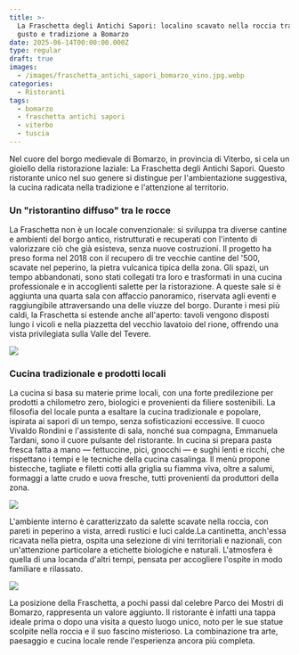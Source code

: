 ```yaml
---
title: >-
  La Fraschetta degli Antichi Sapori: localino scavato nella roccia tra storia,
  gusto e tradizione a Bomarzo
date: 2025-06-14T00:00:00.000Z
type: regular
draft: true
images:
  - /images/fraschetta_antichi_sapori_bomarzo_vino.jpg.webp
categories:
  - Ristoranti
tags:
  - bomarzo
  - fraschetta antichi sapori
  - viterbo
  - tuscia
---
```


Nel cuore del borgo medievale di Bomarzo, in provincia di Viterbo, si cela un gioiello della ristorazione laziale: La Fraschetta degli Antichi Sapori. Questo ristorante unico nel suo genere si distingue per l'ambientazione suggestiva, la cucina radicata nella tradizione e l'attenzione al territorio.

### Un "ristorantino diffuso" tra le rocce

La Fraschetta non è un locale convenzionale: si sviluppa tra diverse cantine e ambienti del borgo antico, ristrutturati e recuperati con l'intento di valorizzare ciò che già esisteva, senza nuove costruzioni. Il progetto ha preso forma nel 2018 con il recupero di tre vecchie cantine del '500, scavate nel peperino, la pietra vulcanica tipica della zona. Gli spazi, un tempo abbandonati, sono stati collegati tra loro e trasformati in una cucina professionale e in accoglienti salette per la ristorazione. A queste sale si è aggiunta una quarta sala con affaccio panoramico, riservata agli eventi e raggiungibile attraversando una delle viuzze del borgo. Durante i mesi più caldi, la Fraschetta si estende anche all'aperto: tavoli vengono disposti lungo i vicoli e nella piazzetta del vecchio lavatoio del rione, offrendo una vista privilegiata sulla Valle del Tevere.

![](/images/fraschetta_antichi_sapori_bomarzo_entrata.jpg.webp)

### Cucina tradizionale e prodotti locali

La cucina si basa su materie prime locali, con una forte predilezione per prodotti a chilometro zero, biologici e provenienti da filiere sostenibili. La filosofia del locale punta a esaltare la cucina tradizionale e popolare, ispirata ai sapori di un tempo, senza sofisticazioni eccessive. Il cuoco Vivaldo Rondini e l'assistente di sala, nonché sua compagna, Emmanuela Tardani, sono il cuore pulsante del ristorante. In cucina si prepara pasta fresca fatta a mano — fettuccine, pici, gnocchi — e sughi lenti e ricchi, che rispettano i tempi e le tecniche della cucina casalinga. Il menù propone bistecche, tagliate e filetti cotti alla griglia su fiamma viva, oltre a salumi, formaggi a latte crudo e uova fresche, tutti provenienti da produttori della zona.

![](/images/fraschetta_antichi_sapori_bomarzo_fettuccine.jpg.webp)

L'ambiente interno è caratterizzato da salette scavate nella roccia, con pareti in peperino a vista, arredi rustici e luci calde.La cantinetta, anch'essa ricavata nella pietra, ospita una selezione di vini territoriali e nazionali, con un'attenzione particolare a etichette biologiche e naturali. L'atmosfera è quella di una locanda d'altri tempi, pensata per accogliere l'ospite in modo familiare e rilassato.

![](/images/fraschetta_antichi_sapori_bomarzo_tagliere.jpg.webp)

La posizione della Fraschetta, a pochi passi dal celebre Parco dei Mostri di Bomarzo, rappresenta un valore aggiunto. Il ristorante è infatti una tappa ideale prima o dopo una visita a questo luogo unico, noto per le sue statue scolpite nella roccia e il suo fascino misterioso. La combinazione tra arte, paesaggio e cucina locale rende l'esperienza ancora più completa.
